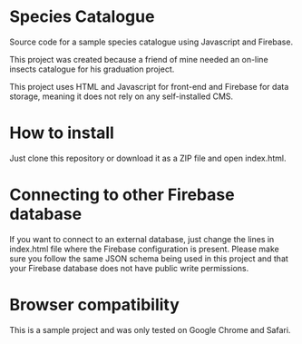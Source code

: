 # Species Catalogue
Source code for a sample species catalogue using Javascript and Firebase.

This project was created because a friend of mine needed an on-line insects catalogue for his graduation project.

This project uses HTML and Javascript for front-end and Firebase for data storage, meaning it does not rely on any self-installed CMS.

# How to install
Just clone this repository or download it as a ZIP file and open index.html.

# Connecting to other Firebase database
If you want to connect to an external database, just change the lines in index.html file where the Firebase configuration is present. Please make sure you follow the same JSON schema being used in this project and that your Firebase database does not have public write permissions.

# Browser compatibility
This is a sample project and was only tested on Google Chrome and Safari. 
